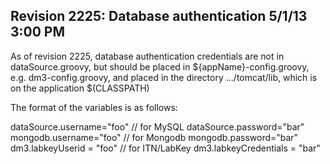 Revision 2225: Database authentication 5/1/13 3:00 PM
---------------------------------------

As of revision 2225, database authentication credentials are not in dataSource.groovy,
but should be placed in ${appName}-config.groovy, e.g. dm3-config.groovy, and placed in
the directory .../tomcat/lib, which is on the application $(CLASSPATH)

The format of the variables is as follows:

dataSource.username="foo"	// for MySQL
dataSource.password="bar"
mongodb.username="foo"		// for Mongodb
mongodb.password="bar"
dm3.labkeyUserid = "foo"	// for ITN/LabKey
dm3.labkeyCredentials = "bar"

